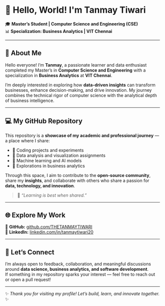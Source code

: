 # 👋 Hello, World! I'm Tanmay Tiwari  

🎓 **Master’s Student | Computer Science and Engineering (CSE)**  
📊 **Specialization: Business Analytics | VIT Chennai**  

---

## 🚀 About Me  

Hello everyone! I’m **Tanmay**, a passionate learner and data enthusiast completed my Master’s in **Computer Science and Engineering** with a specialization in **Business Analytics** at **VIT Chennai**.  

I’m deeply interested in exploring how **data-driven insights** can transform businesses, enhance decision-making, and drive innovation. My journey combines the technical rigor of computer science with the analytical depth of business intelligence.  

---

## 💻 My GitHub Repository  

This repository is a **showcase of my academic and professional journey** — a place where I share:  
- 🔹 Coding projects and experiments  
- 🔹 Data analysis and visualization assignments  
- 🔹 Machine learning and AI models  
- 🔹 Explorations in business analytics  

Through this space, I aim to contribute to the **open-source community**, share my **insights**, and collaborate with others who share a passion for **data, technology, and innovation**.  

> 💬 *“Learning is best when shared.”*  

---

## 🌐 Explore My Work  

🔗 **GitHub:** [github.com/THETANMAYTIWARI](https://github.com/THETANMAYTIWARI)  
🔗 **LinkedIn:** [linkedin.com/in/tanmaytiwari20](https://linkedin.com/in/tanmaytiwari20)  

---

## 🤝 Let’s Connect  

I’m always open to feedback, collaboration, and meaningful discussions around **data science, business analytics, and software development**.  
If something in my repository sparks your interest — feel free to reach out or open a pull request!  

---

✨ *Thank you for visiting my profile! Let’s build, learn, and innovate together.* ✨  

<!---
THETANMAYTIWARI/THETANMAYTIWARI is a ✨ special ✨ repository because its `README.md` (this file) appears on your GitHub profile.
You can click the Preview link to take a look at your changes.
--->
